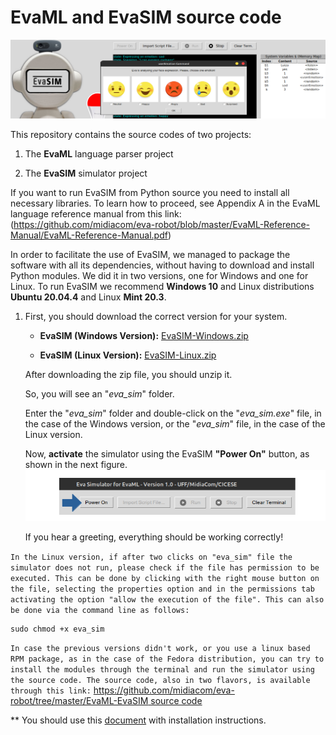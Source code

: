 # **EvaML** and **EvaSIM** source code
 
![](https://github.com/midiacom/eva-robot/blob/master/Assembly%20Process/capa_form_evasim.png)

This repository contains the source codes of two projects:

1. The **EvaML** language parser project

2. The **EvaSIM** simulator project

If you want to run EvaSIM from Python source you need to install all necessary libraries. To learn how to proceed, see Appendix A in the EvaML language reference manual from this link: (https://github.com/midiacom/eva-robot/blob/master/EvaML-Reference-Manual/EvaML-Reference-Manual.pdf)

In order to facilitate the use of EvaSIM, we managed to package the software with all its dependencies, without having to download and install Python modules. We did it in two versions, one for Windows and one for Linux. To run EvaSIM we recommend **Windows 10** and Linux distributions **Ubuntu 20.04.4** and Linux **Mint 20.3**.
 
1. First, you should download the correct version for your system.
 
    * **EvaSIM (Windows Version):** [EvaSIM-Windows.zip](https://drive.google.com/file/d/1-ZOpjehVLCzHUqYyj3ewoS3vAT9nr9ny/view?usp=sharing)

 
    * **EvaSIM (Linux Version):** [EvaSIM-Linux.zip](https://drive.google.com/file/d/1WrFI_lyTzJTbk_ujCDx_FoztU4Obauo9/view?usp=sharing)

 
    After downloading the zip file, you should unzip it.
 
    So, you will see an "*eva_sim*" folder. 
 
    Enter the "*eva_sim*" folder and double-click on the "*eva_sim.exe*" file, in the case of the Windows version, or the "*eva_sim*" file, in the case of the Linux version.
 
    Now, **activate** the simulator using the EvaSIM **"Power On"** button, as shown in the next figure.
    ![](https://github.com/midiacom/eva-robot/blob/master/Assembly%20Process/pow_img.png)
 
    If you hear a greeting, everything should be working correctly!

 
`In the Linux version, if after two clicks on "eva_sim" file the simulator does not run, please check if the file has permission to be executed. This can be done by clicking with the right mouse button on the file, selecting the properties option and in the permissions tab activating the option "allow the execution of the file". This can also be done via the command line as follows:`
```
sudo chmod +x eva_sim
```
`In case the previous versions didn't work, or you use a linux based RPM package, as in the case of the Fedora distribution, you can try to install the modules through the terminal and run the simulator using the source code. The source code, also in two flavors, is available through this link:`
[https://github.com/midiacom/eva-robot/tree/master/EvaML-EvaSIM source code](https://github.com/midiacom/eva-robot/tree/master/EvaML-EvaSIM%20source%20code)

** You should use this [document](https://github.com/midiacom/eva-robot/blob/master/EvaSIM%20Testing%20Version/EvaSIM%20-%20Installing%20Instructions%20-%20Appendix%20A.pdf
) with installation instructions.